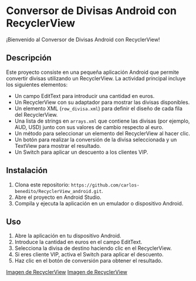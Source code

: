 # Conversor de Divisas Android con RecyclerView

¡Bienvenido al Conversor de Divisas Android con RecyclerView!

## Descripción

Este proyecto consiste en una pequeña aplicación Android que permite convertir divisas utilizando un RecyclerView. La actividad principal incluye los siguientes elementos:

- Un campo EditText para introducir una cantidad en euros.
- Un RecyclerView con su adaptador para mostrar las divisas disponibles.
- Un elemento XML (`row_divisa.xml`) para definir el diseño de cada fila del RecyclerView.
- Una lista de strings en `arrays.xml` que contiene las divisas (por ejemplo, AUD, USD) junto con sus valores de cambio respecto al euro.
- Un método para seleccionar un elemento del RecyclerView al hacer clic.
- Un botón para realizar la conversión de la divisa seleccionada y un TextView para mostrar el resultado.
- Un Switch para aplicar un descuento a los clientes VIP.

## Instalación

1. Clona este repositorio: `https://github.com/carlos-benedito/RecyclerView_android.git`.
2. Abre el proyecto en Android Studio.
3. Compila y ejecuta la aplicación en un emulador o dispositivo Android.

## Uso

1. Abre la aplicación en tu dispositivo Android.
2. Introduce la cantidad en euros en el campo EditText.
3. Selecciona la divisa de destino haciendo clic en el RecyclerView.
4. Si eres cliente VIP, activa el Switch para aplicar el descuento.
5. Haz clic en el botón de conversión para obtener el resultado.


[Imagen de RecyclerView](images/inicio.png)
[Imagen de RecyclerView](images/cambio.png)

